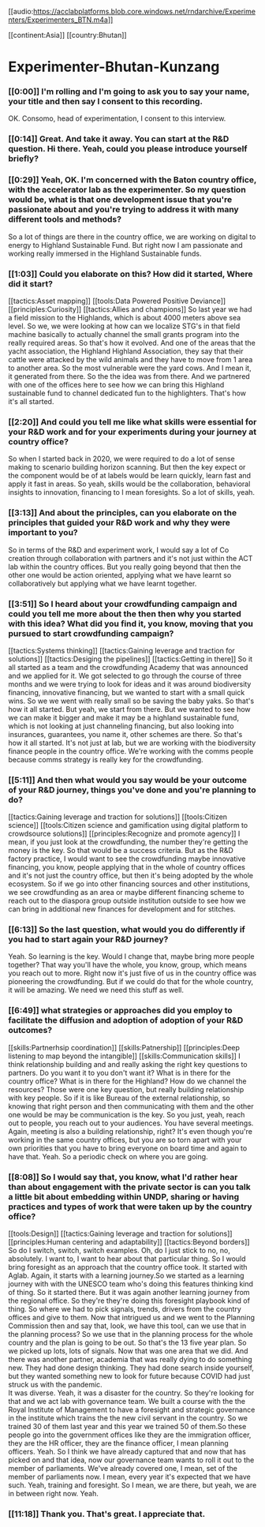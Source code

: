 [[audio:https://acclabplatforms.blob.core.windows.net/rndarchive/Experimenters/Experimenters_BTN.m4a]]

[[continent:Asia]]
[[country:Bhutan]]

# Experimenter\-Bhutan\-Kunzang

### [[0:00]] I'm rolling and I'm going to ask you to say your name, your title and then say I consent to this recording\.

OK\. Consomo, head of experimentation, I consent to this interview\.

### [[0:14]] Great\. And take it away\. You can start at the R&D question\. Hi there\. Yeah, could you please introduce yourself briefly?

### [[0:29]] Yeah, OK\. I'm concerned with the Baton country office, with the accelerator lab as the experimenter\. So my question would be, what is that one development issue that you're passionate about and you're trying to address it with many different tools and methods?

So a lot of things are there in the country office, we are working on digital to energy to Highland Sustainable Fund\. But right now I am passionate and working really immersed in the Highland Sustainable funds\.

### [[1:03]] Could you elaborate on this? How did it started, Where did it start?

[[tactics:Asset mapping]]
[[tools:Data Powered Positive Deviance]]
[[principles:Curiosity]]
[[tactics:Allies and champions]]
So last year we had a field mission to the Highlands, which is about 4000 meters above sea level\. So we, we were looking at how can we localize STG's in that field machine basically to actually channel the small grants program into the really required areas\. So that's how it evolved\. And one of the areas that the yacht association, the Highland Highland Association, they say that their cattle were attacked by the wild animals and they have to move from 1 area to another area\. So the most vulnerable were the yard cows\. And I mean it, it generated from there\. So the the idea was from there\. And we partnered with one of the offices here to see how we can bring this Highland sustainable fund to channel dedicated fun to the highlighters\. That's how it's all started\.


### [[2:20]] And could you tell me like what skills were essential for your R&D work and for your experiments during your journey at country office?

So when I started back in 2020, we were required to do a lot of sense making to scenario building horizon scanning\. But then the key expect or the component would be of at labels would be learn quickly, learn fast and apply it fast in areas\. So yeah, skills would be the collaboration, behavioral insights to innovation, financing to I mean foresights\. So a lot of skills, yeah\.

### [[3:13]] And about the principles, can you elaborate on the principles that guided your R&D work and why they were important to you?

So in terms of the R&D and experiment work, I would say a lot of Co creation through collaboration with partners and it's not just within the ACT lab within the country offices\. But you really going beyond that then the other one would be action oriented, applying what we have learnt so collaboratively but applying what we have learnt together\.

### [[3:51]] So I heard about your crowdfunding campaign and could you tell me more about the then then why you started with this idea? What did you find it, you know, moving that you pursued to start crowdfunding campaign?

[[tactics:Systems thinking]]
[[tactics:Gaining leverage and traction for solutions]]
[[tactics:Desiging the pipelines]]
[[tactics:Getting in there]]
So it all started as a team and the crowdfunding Academy that was announced and we applied for it\. We got selected to go through the course of three months and we were trying to look for ideas and it was around biodiversity financing, innovative financing, but we wanted to start with a small quick wins\. So we we went with really small so be saving the baby yaks\. So that's how it all started\. But yeah, we start from there\. But we wanted to see how we can make it bigger and make it may be a highland sustainable fund, which is not looking at just channeling financing, but also looking into insurances, guarantees, you name it, other schemes are there\. So that's how it all started\. It's not just at lab, but we are working with the biodiversity finance people in the country office\. We're working with the comms people because comms strategy is really key for the crowdfunding\.


### [[5:11]] And then what would you say would be your outcome of your R&D journey, things you've done and you're planning to do?

[[tactics:Gaining leverage and traction for solutions]]
[[tools:Citizen science]]
[[tools:Citizen science and gamification using digital platform to crowdsource solutions]]
[[principles:Recognize and promote agency]]
I mean, if you just look at the crowdfunding, the number they're getting the money is the key\. So that would be a success criteria\. But as the R&D factory practice, I would want to see the crowdfunding maybe innovative financing, you know, people applying that in the whole of country offices and it's not just the country office, but then it's being adopted by the whole ecosystem\. So if we go into other financing sources and other institutions, we see crowdfunding as an area or maybe different financing scheme to reach out to the diaspora group outside institution outside to see how we can bring in additional new finances for development and for stitches\.


### [[6:13]] So the last question, what would you do differently if you had to start again your R&D journey?

Yeah\. So learning is the key\. Would I change that, maybe bring more people together? That way you'll have the whole, you know, group, which means you reach out to more\. Right now it's just five of us in the country office was pioneering the crowdfunding\. But if we could do that for the whole country, it will be amazing\. We need we need this stuff as well\.

### [[6:49]] what strategies or approaches did you employ to facilitate the diffusion and adoption of adoption of your R&D outcomes?

[[skills:Partnerhsip coordination]]
[[skills:Patnership]]
[[principles:Deep listening to map beyond the intangible]]
[[skills:Communication skills]]
I think relationship building and and really asking the right key questions to partners\. Do you want it to you don't want it? What is in there for the country office? What is in there for the Highland? How do we channel the resources? Those were one key question, but really building relationship with key people\. So if it is like Bureau of the external relationship, so knowing that right person and then communicating with them and the other one would be may be communication is the key\. So you just, yeah, reach out to people, you reach out to your audiences\. You have several meetings\. Again, meeting is also a building relationship, right? It's even though you're working in the same country offices, but you are so torn apart with your own priorities that you have to bring everyone on board time and again to have that\. Yeah\. So a periodic check on where you are going\.


### [[8:08]] So I would say that, you know, what I'd rather hear than about engagement with the private sector is can you talk a little bit about embedding within UNDP, sharing or having practices and types of work that were taken up by the country office?

[[tools:Design]]
[[tactics:Gaining leverage and traction for solutions]]
[[principles:Human centering and adaptability]]
[[tactics:Beyond borders]]
So do I switch, switch, switch examples\. Oh, do I just stick to no, no, absolutely\. I want to, I want to hear about that particular thing\. So I would bring foresight as an approach that the country office took\. It started with Aglab\. Again, it starts with a learning journey\.So we started as a learning journey with with the UNESCO team who's doing this features thinking kind of thing\. So it started there\. But it was again another learning journey from the regional office\. So they're they're doing this foresight playbook kind of thing\. So where we had to pick signals, trends, drivers from the country offices and give to them\. Now that intrigued us and we went to the Planning Commission then and say that, look, we have this tool, can we use that in the planning process? So we use that in the planning process for the whole country and the plan is going to be out\. So that's the 13 five year plan\. So we picked up lots, lots of signals\. Now that was one area that we did\. And there was another partner, academia that was really dying to do something new\. They had done design thinking\. They had done search inside yourself, but they wanted something new to look for future because COVID had just struck us with the pandemic\.  
It was diverse\. Yeah, it was a disaster for the country\. So they're looking for that and we act lab with governance team\. We built a course with the the Royal Institute of Management to have a foresight and strategic governance in the institute which trains the the new civil servant in the country\. So we trained 30 of them last year and this year we trained 50 of them\.So these people go into the government offices like they are the immigration officer, they are the HR officer, they are the finance officer, I mean planning officers\. Yeah\. So I think we have already captured that and now that has picked on and that idea, now our governance team wants to roll it out to the member of parliaments\. We've already covered one, I mean, set of the member of parliaments now\. I mean, every year it's expected that we have such\. Yeah, training and foresight\. So I mean, we are there, but yeah, we are in between right now\. Yeah\.


### [[11:18]] Thank you\. That's great\. I appreciate that\.

